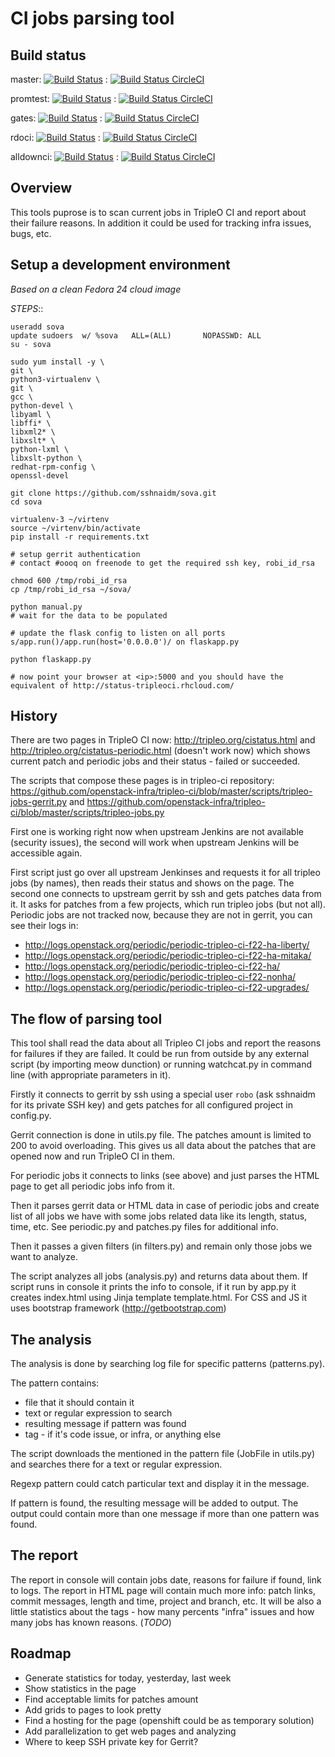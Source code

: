 CI jobs parsing tool
====

Build status
---------

master: [![Build Status](https://travis-ci.org/sshnaidm/sova.svg?branch=master)](https://travis-ci.org/sshnaidm/sova) : 
[![Build Status CircleCI](https://circleci.com/gh/sshnaidm/sova/tree/master.png?style=shield&circle-token=79f1d228722ec0b1d5e6b28437114070d5ae169e)](https://circleci.com/gh/sshnaidm/sova)

promtest: [![Build Status](https://travis-ci.org/sshnaidm/sova.svg?branch=promtest)](https://travis-ci.org/sshnaidm/sova) : 
[![Build Status CircleCI](https://circleci.com/gh/sshnaidm/sova/tree/promtest.png?style=shield&circle-token=79f1d228722ec0b1d5e6b28437114070d5ae169e)](https://circleci.com/gh/sshnaidm/sova)

gates: [![Build Status](https://travis-ci.org/sshnaidm/sova.svg?branch=gates)](https://travis-ci.org/sshnaidm/sova) : 
[![Build Status CircleCI](https://circleci.com/gh/sshnaidm/sova/tree/gates.png?style=shield&circle-token=79f1d228722ec0b1d5e6b28437114070d5ae169e)](https://circleci.com/gh/sshnaidm/sova)

rdoci: [![Build Status](https://travis-ci.org/sshnaidm/sova.svg?branch=rdoci)](https://travis-ci.org/sshnaidm/sova) : 
[![Build Status CircleCI](https://circleci.com/gh/sshnaidm/sova/tree/rdoci.png?style=shield&circle-token=79f1d228722ec0b1d5e6b28437114070d5ae169e)](https://circleci.com/gh/sshnaidm/sova)

alldownci: [![Build Status](https://travis-ci.org/sshnaidm/sova.svg?branch=alldownci)](https://travis-ci.org/sshnaidm/sova) : 
[![Build Status CircleCI](https://circleci.com/gh/sshnaidm/sova/tree/alldownci.png?style=shield&circle-token=79f1d228722ec0b1d5e6b28437114070d5ae169e)](https://circleci.com/gh/sshnaidm/sova)

Overview
---------

This tools puprose is to scan current jobs in TripleO CI and report about their
failure reasons.
In addition it could be used for tracking infra issues, bugs, etc.

Setup a development environment
-------------------------------

*Based on a clean Fedora 24 cloud image*

*STEPS*::

	useradd sova
	update sudoers  w/ %sova   ALL=(ALL)       NOPASSWD: ALL
	su - sova

	sudo yum install -y \
	git \
	python3-virtualenv \
	git \
	gcc \
	python-devel \
	libyaml \
	libffi* \
	libxml2* \
	libxslt* \
	python-lxml \
	libxslt-python \
	redhat-rpm-config \
	openssl-devel

	git clone https://github.com/sshnaidm/sova.git
	cd sova

	virtualenv-3 ~/virtenv
	source ~/virtenv/bin/activate
	pip install -r requirements.txt

	# setup gerrit authentication
	# contact #oooq on freenode to get the required ssh key, robi_id_rsa

	chmod 600 /tmp/robi_id_rsa
	cp /tmp/robi_id_rsa ~/sova/

	python manual.py
	# wait for the data to be populated

	# update the flask config to listen on all ports
	s/app.run()/app.run(host='0.0.0.0')/ on flaskapp.py

	python flaskapp.py

	# now point your browser at <ip>:5000 and you should have the equivalent of http://status-tripleoci.rhcloud.com/


History
---------

There are two pages in TripleO CI now: http://tripleo.org/cistatus.html and
http://tripleo.org/cistatus-periodic.html (doesn't work now) which shows current
patch and periodic jobs and their status - failed or succeeded.

The scripts that compose these pages is in tripleo-ci repository:
https://github.com/openstack-infra/tripleo-ci/blob/master/scripts/tripleo-jobs-gerrit.py and
https://github.com/openstack-infra/tripleo-ci/blob/master/scripts/tripleo-jobs.py

First one is working right now when upstream Jenkins are not available (security issues),
the second will work when upstream Jenkins will be accessible again.

First script just go over all upstream Jenkinses and requests it for all tripleo
jobs (by names), then reads their status and shows on the page.
The second one connects to upstream gerrit by ssh and gets patches data from it.
It asks for patches from a few projects, which run tripleo jobs (but not all).
Periodic jobs are not tracked now, because they are not in gerrit, you can see
their logs in:

* http://logs.openstack.org/periodic/periodic-tripleo-ci-f22-ha-liberty/
* http://logs.openstack.org/periodic/periodic-tripleo-ci-f22-ha-mitaka/
* http://logs.openstack.org/periodic/periodic-tripleo-ci-f22-ha/
* http://logs.openstack.org/periodic/periodic-tripleo-ci-f22-nonha/
* http://logs.openstack.org/periodic/periodic-tripleo-ci-f22-upgrades/

The flow of parsing tool
---------

This tool shall read the data about all Tripleo CI jobs and report the reasons
for failures if they are failed.
It could be run from outside by any external script (by importing meow dunction)
or running watchcat.py in command line (with appropriate parameters in it).

Firstly it connects to gerrit by ssh using a special user `robo` (ask sshnaidm for
its private SSH key) and gets patches for all configured project in config.py.

Gerrit connection is done in utils.py file. The patches amount is limited to 200
to avoid overloading. This gives us all data about the patches that are opened
now and run TripleO CI in them.

For periodic jobs it connects to links (see above) and just parses the HTML page
to get all periodic jobs info from it.

Then it parses gerrit data or HTML data in case of periodic jobs and create list
of all jobs we have with some jobs related data like its length, status, time, etc.
See periodic.py and patches.py files for additional info.

Then it passes a given filters (in filters.py) and remain only those jobs we want
to analyze.

The script analyzes all jobs (analysis.py) and returns data about them.
If script runs in console it prints the info to console, if it run by app.py
it creates index.html using Jinja template template.html. For CSS and JS it uses
bootstrap framework (http://getbootstrap.com)

The analysis
---------

The analysis is done by searching log file for specific patterns (patterns.py).

The pattern contains:

-   file that it should contain it
-   text or regular expression to search
-   resulting message if pattern was found
-   tag - if it's code issue, or infra, or anything else

The script downloads the mentioned in the pattern file (JobFile in utils.py) and
searches there for a text or regular expression.

Regexp pattern could catch particular text and display it in the message.

If pattern is found, the resulting message will be added to output. The output
could contain more than one message if more than one pattern was found.

The report
---------

The report in console will contain jobs date, reasons for failure if found,
link to logs.
The report in HTML page will contain much more info: patch links, commit messages,
length and time, project and branch, etc.
It will be also a little statistics about the tags - how many percents "infra"
issues and how many jobs has known reasons. (_TODO_)

Roadmap
---------

* Generate statistics for today, yesterday, last week
* Show statistics in the page
* Find acceptable limits for patches amount
* Add grids to pages to look pretty
* Find a hosting for the page (openshift could be as temporary solution)
* Add parallelization to get web pages and analyzing
* Where to keep SSH private key for Gerrit?
